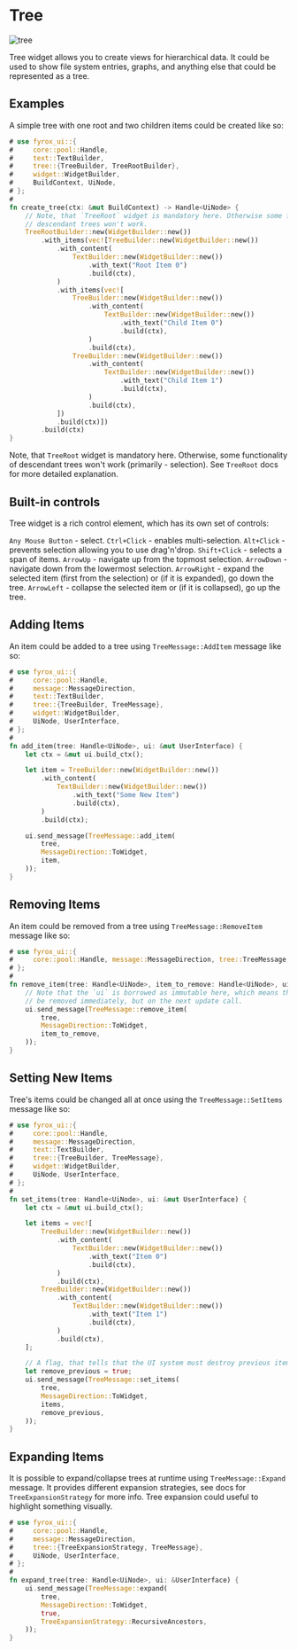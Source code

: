 # Tree

![tree](tree.gif)

Tree widget allows you to create views for hierarchical data. It could be used to show file
system entries, graphs, and anything else that could be represented as a tree.

## Examples

A simple tree with one root and two children items could be created like so:

```rust
# use fyrox_ui::{
#     core::pool::Handle,
#     text::TextBuilder,
#     tree::{TreeBuilder, TreeRootBuilder},
#     widget::WidgetBuilder,
#     BuildContext, UiNode,
# };
#
fn create_tree(ctx: &mut BuildContext) -> Handle<UiNode> {
    // Note, that `TreeRoot` widget is mandatory here. Otherwise some functionality of
    // descendant trees won't work.
    TreeRootBuilder::new(WidgetBuilder::new())
        .with_items(vec![TreeBuilder::new(WidgetBuilder::new())
            .with_content(
                TextBuilder::new(WidgetBuilder::new())
                    .with_text("Root Item 0")
                    .build(ctx),
            )
            .with_items(vec![
                TreeBuilder::new(WidgetBuilder::new())
                    .with_content(
                        TextBuilder::new(WidgetBuilder::new())
                            .with_text("Child Item 0")
                            .build(ctx),
                    )
                    .build(ctx),
                TreeBuilder::new(WidgetBuilder::new())
                    .with_content(
                        TextBuilder::new(WidgetBuilder::new())
                            .with_text("Child Item 1")
                            .build(ctx),
                    )
                    .build(ctx),
            ])
            .build(ctx)])
        .build(ctx)
}
```

Note, that `TreeRoot` widget is mandatory here. Otherwise, some functionality of descendant trees
won't work (primarily - selection). See `TreeRoot` docs for more detailed explanation.

## Built-in controls

Tree widget is a rich control element, which has its own set of controls:

`Any Mouse Button` - select.
`Ctrl+Click` - enables multi-selection.
`Alt+Click` - prevents selection allowing you to use drag'n'drop.
`Shift+Click` - selects a span of items.
`ArrowUp` - navigate up from the topmost selection.
`ArrowDown` - navigate down from the lowermost selection.
`ArrowRight` - expand the selected item (first from the selection) or (if it is expanded), go
down the tree.
`ArrowLeft` - collapse the selected item or (if it is collapsed), go up the tree.

## Adding Items

An item could be added to a tree using `TreeMessage::AddItem` message like so:

```rust
# use fyrox_ui::{
#     core::pool::Handle,
#     message::MessageDirection,
#     text::TextBuilder,
#     tree::{TreeBuilder, TreeMessage},
#     widget::WidgetBuilder,
#     UiNode, UserInterface,
# };
#
fn add_item(tree: Handle<UiNode>, ui: &mut UserInterface) {
    let ctx = &mut ui.build_ctx();

    let item = TreeBuilder::new(WidgetBuilder::new())
        .with_content(
            TextBuilder::new(WidgetBuilder::new())
                .with_text("Some New Item")
                .build(ctx),
        )
        .build(ctx);

    ui.send_message(TreeMessage::add_item(
        tree,
        MessageDirection::ToWidget,
        item,
    ));
}
```

## Removing Items

An item could be removed from a tree using `TreeMessage::RemoveItem` message like so:

```rust
# use fyrox_ui::{
#     core::pool::Handle, message::MessageDirection, tree::TreeMessage, UiNode, UserInterface,
# };
#
fn remove_item(tree: Handle<UiNode>, item_to_remove: Handle<UiNode>, ui: &UserInterface) {
    // Note that the `ui` is borrowed as immutable here, which means that the item will **not**
    // be removed immediately, but on the next update call.
    ui.send_message(TreeMessage::remove_item(
        tree,
        MessageDirection::ToWidget,
        item_to_remove,
    ));
}
```

## Setting New Items

Tree's items could be changed all at once using the `TreeMessage::SetItems` message like so:

```rust
# use fyrox_ui::{
#     core::pool::Handle,
#     message::MessageDirection,
#     text::TextBuilder,
#     tree::{TreeBuilder, TreeMessage},
#     widget::WidgetBuilder,
#     UiNode, UserInterface,
# };
#
fn set_items(tree: Handle<UiNode>, ui: &mut UserInterface) {
    let ctx = &mut ui.build_ctx();

    let items = vec![
        TreeBuilder::new(WidgetBuilder::new())
            .with_content(
                TextBuilder::new(WidgetBuilder::new())
                    .with_text("Item 0")
                    .build(ctx),
            )
            .build(ctx),
        TreeBuilder::new(WidgetBuilder::new())
            .with_content(
                TextBuilder::new(WidgetBuilder::new())
                    .with_text("Item 1")
                    .build(ctx),
            )
            .build(ctx),
    ];

    // A flag, that tells that the UI system must destroy previous items first.
    let remove_previous = true;
    ui.send_message(TreeMessage::set_items(
        tree,
        MessageDirection::ToWidget,
        items,
        remove_previous,
    ));
}
```

## Expanding Items

It is possible to expand/collapse trees at runtime using `TreeMessage::Expand` message. It provides
different expansion strategies, see docs for `TreeExpansionStrategy` for more info. Tree expansion
could useful to highlight something visually.

```rust
# use fyrox_ui::{
#     core::pool::Handle,
#     message::MessageDirection,
#     tree::{TreeExpansionStrategy, TreeMessage},
#     UiNode, UserInterface,
# };
#
fn expand_tree(tree: Handle<UiNode>, ui: &UserInterface) {
    ui.send_message(TreeMessage::expand(
        tree,
        MessageDirection::ToWidget,
        true,
        TreeExpansionStrategy::RecursiveAncestors,
    ));
}
```